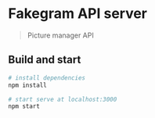 # Fakegram API server

> Picture manager API

## Build and start

``` bash
# install dependencies
npm install

# start serve at localhost:3000
npm start
```
